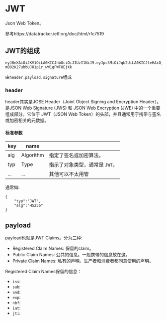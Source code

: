 # JWT

Json Web Token。

参考https://datatracker.ietf.org/doc/html/rfc7519

## JWT的组成

```
eyJ0eXAiOiJKV1QiLA0KICJhbGciOiJIUzI1NiJ9.eyJpc3MiOiJqb2UiLA0KICJleHAiOjEzMDA4MTkzODAsDQogImh0dHA6Ly9leGFtcGxlLmNvbS9pc19yb290Ijp0cnVlfQ.dBjftJeZ4CVP-mB92K27uhbUJU1p1r_wW1gFWFOEjXk
```

由`header.payload.signature`组成

### header

header其实是JOSE Header（Joint Object Signing and Encryption Header）。是JSON Web Signature (JWS) 和 JSON Web Encryption (JWE) 中的一个重要组成部分。它位于 JWT（JSON Web Token）的头部，并且通常用于携带与签名或加密相关的元数据。

#### 标准参数

| key  | name      |                                |
| ---- | --------- | ------------------------------ |
| alg  | Algorithm | 指定了签名或加密算法。         |
| typ  | Type      | 指示了对象类型，通常是 `JWT`。 |
| ...  | ...       | 其他可以不太用管               |

通常如:

```
{
	"typ":"JWT",
    "alg":"HS256"
}
```

## payload

payload也就是JWT Claims。分为三种:

- Registered Claim Names: 保留的claim。
- Public Claim Names: 公共的信息。一般携带的信息放在这。
- Private Claim Names: 私有的声明。生产者和消费者都同意使用的声明。

Registered Claim Names保留的信息：
- `iss`:
- `sub`:
- `and`:
- `exp`:
- `nbf`:
- `iat`:
- `jti`: 
